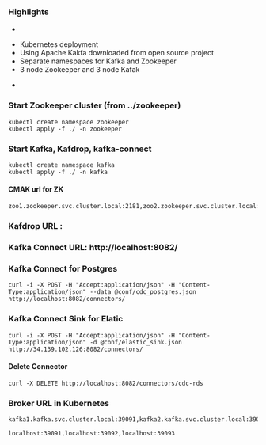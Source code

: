 
### Highlights

* 
- Kubernetes deployment
- Using Apache Kakfa downloaded from open source project
- Separate namespaces for Kafka and Zookeeper
- 3 node Zookeeper and 3 node Kafak
* 

### Start Zookeeper cluster (from ../zookeeper)
```
kubectl create namespace zookeeper
kubectl apply -f ./ -n zookeeper
```

### Start Kafka, Kafdrop, kafka-connect
```
kubectl create namespace kafka
kubectl apply -f ./ -n kafka
```
#### CMAK url for ZK
```
zoo1.zookeeper.svc.cluster.local:2181,zoo2.zookeeper.svc.cluster.local:2181,zoo3.zookeeper.svc.cluster.local:2181/kafka
```

### Kafdrop URL : 

### Kafka Connect URL: http://localhost:8082/

### Kafka Connect for Postgres
```
curl -i -X POST -H "Accept:application/json" -H "Content-Type:application/json" --data @conf/cdc_postgres.json http://localhost:8082/connectors/

```

### Kafka Connect Sink for Elatic
```
curl -i -X POST -H "Accept:application/json" -H "Content-Type:application/json" -d @conf/elastic_sink.json http://34.139.102.126:8082/connectors/
```

#### Delete Connector
```
curl -X DELETE http://localhost:8082/connectors/cdc-rds

```

### Broker URL in Kubernetes
```
kafka1.kafka.svc.cluster.local:39091,kafka2.kafka.svc.cluster.local:39092,kafka3.kafka.svc.cluster.local:39093

localhost:39091,localhost:39092,localhost:39093
```